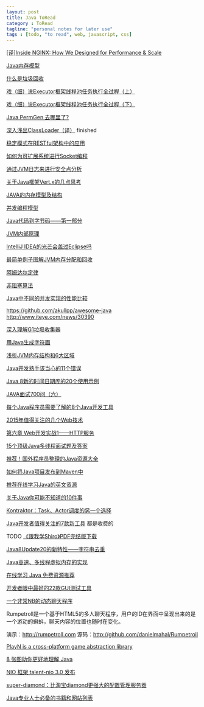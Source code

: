 ```yaml
---
layout: post
title: Java ToRead
category : ToRead
tagline: "personal notes for later use"
tags : [todo, "to read", web, javascript, css]
---
```


[[译]Inside NGINX: How We Designed for Performance & Scale](http://ifeve.com/inside-nginx-how-we-designed-for-performance-scale/)

[Java内存模型](http://ifeve.com/java-memory-model-6/)

[什么是垃圾回收](http://www.iteye.com/news/30630)

[戏（细）说Executor框架线程池任务执行全过程（上）](http://ifeve.com/executor-framework-thread-pool-task-execution-part-01/)

[戏（细）说Executor框架线程池任务执行全过程（下）](http://ifeve.com/executor-framework-thread-pool-task-execution-part-02/)

[Java PermGen 去哪里了?](http://ifeve.com/java-permgen-removed/)

[深入浅出ClassLoader（译）](http://ifeve.com/%e6%b7%b1%e5%85%a5%e6%b5%85%e5%87%baclassloader%ef%bc%88%e8%af%91%ef%bc%89/)
finished 

[稳定模式在RESTful架构中的应用](http://www.iteye.com/news/30600)

[如何为可扩展系统进行Socket编程](http://www.iteye.com/news/30572)

[通过JVM日志来进行安全点分析](http://ifeve.com/logging-stop-the-world-pauses-in-jvm/)

[关于Java框架Vert.x的几点思考](http://www.iteye.com/news/30561)

[JAVA的内存模型及结构](http://ifeve.com/under-the-hood-runtime-data-areas-javas-memory-model/)

[并发编程模型](http://ifeve.com/%e5%b9%b6%e5%8f%91%e7%bc%96%e7%a8%8b%e6%a8%a1%e5%9e%8b/)

[Java代码到字节码——第一部分](http://ifeve.com/javacodetobytecode-partone/)

[JVM内部原理](http://ifeve.com/jvm-internals/)

[IntelliJ IDEA的光芒会盖过Eclipse吗](http://www.iteye.com/news/30476)

[最简单例子图解JVM内存分配和回收](http://ifeve.com/a-simple-example-demo-jvm-allocation-and-gc/)

[阿姆达尔定律](http://ifeve.com/amdahls-law/)

[非阻塞算法](http://ifeve.com/non-blocking-algorithms/)

[Java中不同的并发实现的性能比较](http://ifeve.com/forkjoin-framework-vs-parallel-streams-vs-executorservice-the-ultimate-benchmark/)

https://github.com/akullpp/awesome-java
http://www.iteye.com/news/30390

[深入理解G1垃圾收集器](http://ifeve.com/%e6%b7%b1%e5%85%a5%e7%90%86%e8%a7%a3g1%e5%9e%83%e5%9c%be%e6%94%b6%e9%9b%86%e5%99%a8/)

[用Java生成字符画](http://www.iteye.com/news/30362)

[浅析JVM内存结构和6大区域](http://www.iteye.com/news/30350)

[Java开发熟手该当心的11个错误](http://www.iteye.com/news/30336)

[Java 8新的时间日期库的20个使用示例](http://ifeve.com/20-examples-of-date-and-time-api-from-java8/)

[JAVA面试700问（六）](http://ifeve.com/java-interview-page-6/)

[每个Java程序员需要了解的8个Java开发工具](http://www.iteye.com/news/30313)

[2015年值得关注的几个Web技术](http://www.iteye.com/news/30275)

[第六章 Web开发实战1——HTTP服务](http://jinnianshilongnian.iteye.com/blog/2188113)

[15个顶级Java多线程面试题及答案](http://www.codeceo.com/article/15-java-thread-questions.html)

[推荐！国外程序员整理的Java资源大全](http://www.iteye.com/news/30076)

[如何将Java项目发布到Maven中](http://sunspot.blog.51cto.com/372554/1560907)

[推荐在线学习Java的英文资源](http://www.laixintao.com/posts/734)

[关于Java你可能不知道的10件事](http://www.iteye.com/news/29814)

[Kontraktor：Task、Actor调度的另一个选择](http://www.iteye.com/news/29667)

[Java开发者值得关注的7款新工具](http://www.iteye.com/news/29616) 都是收费的

TODO 
[《跟我学Shiro》PDF完结版下载](http://www.iteye.com/news/28980-shiro)


[Java8Update20的新特性——字符串去重](http://www.iteye.com/news/29338)

[Java高速、多线程虚拟内存的实现](http://www.iteye.com/news/29158)

[在线学习 Java 免费资源推荐](http://www.iteye.com/news/29113)

[开发者眼中最好的22款GUI测试工具](http://www.iteye.com/news/29088-GUI)

[一个非常NB的动态聊天程序](http://www.iteye.com/news/29063)

Rumpetroll是一个基于HTML5的多人聊天程序，用户的ID在界面中呈现出来的是一个游动的蝌蚪，聊天内容的位置也随时在变化。 

演示：http://rumpetroll.com 
源码：http://github.com/danielmahal/Rumpetroll 




[PlayN  is a cross-platform game abstraction library](https://code.google.com/p/playn/)


[8 张图助你更好地理解 Java](http://www.iteye.com/news/28319)

[NIO 框架 talent-nio 3.0 发布](http://www.iteye.com/news/28311)

[super-diamond：比淘宝diamond更强大的配置管理服务器](http://www.iteye.com/news/28294)

[Java专业人士必备的书籍和网站列表](http://www.iteye.com/news/29262)











